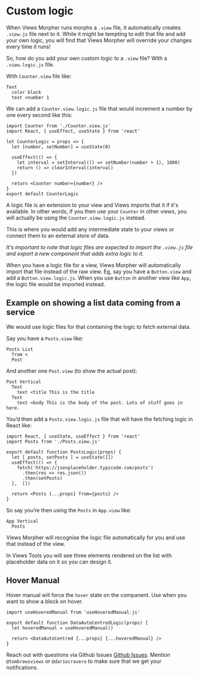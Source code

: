 # Custom logic

When Views Morpher runs morphs a `.view` file, it automatically creates `.view.js` file
next to it. While it might be tempting to edit that file and add your own logic,
you will find that Views Morpher will override your changes every time it runs!

So, how do you add your own custom logic to a `.view` file? With a `.view.logic.js` file.

With `Counter.view` file like:

```
Text
  color black
  text <number 1
```

We can add a `Counter.view.logic.js` file that would increment a number by one
every second like this:

```
import Counter from './Counter.view.js'
import React, { useEffect, useState } from 'react'

let CounterLogic = props => {
  let [number, setNumber] = useState(0)

  useEffect(() => {
    let interval = setInterval(() => setNumber(number + 1), 1000)
    return () => clearInterval(interval)
  })

  return <Counter number={number} />
}
export default CounterLogic
```

A logic file is an extension to your view and Views imports that it if it's
available. In other words, if you then use your `Counter` in other views, you
will actually be using the `Counter.view.logic.js` instead.

This is where you would add any intermediate state to your views or connect them
to an external store of data.

*It's important to note that logic files are expected to import the `.view.js` file
and export a new component that adds extra logic to it.*

When you have a logic file for a view, Views Morpher will automatically import that file
instead of the raw view. Eg, say you have a `Button.view` and add a `Button.view.logic.js`.
When you use `Button` in another view like `App`, the logic file would be imported instead.

## Example on showing a list data coming from a service

We would use logic files for that containing the logic to fetch external data.

Say you have a `Posts.view` like:
```
Posts List
  from <
  Post
```

And another one `Post.view` (to show the actual post):
```
Post Vertical
  Text
    text <title This is the title
  Text
    text <body This is the body of the post. Lots of stuff goes in here.
```

You’d then add a `Posts.view.logic.js` file that will have the fetching logic in React like:
```
import React, { useState, useEffect } from 'react'
import Posts from './Posts.view.js'

export default function PostsLogic(props) {
  let [ posts, setPosts ] = useState([])
  useEffect(() => {
    fetch('https://jsonplaceholder.typicode.com/posts')
      .then(res => res.json())
      .then(setPosts)
  },  [])

  return <Posts {...props} from={posts} />
}
```

So say you’re then using the `Posts` in `App.view` like:
```
App Vertical
  Posts
```

Views Morpher will recognise the logic file automatically for you and use that instead of the view.

In Views Tools you will see three elements rendered on the list with placeholder data on it so you can design it.

## Hover Manual
Hover manual will force the `hover` state on the companent. Use when you want to show a block on hover.

```
import useHoveredManual from 'useHoveredManual.js'

export default function DataAutoCentredLogic(props) {
  let hoveredManual = useHoveredManual()

  return <DataAutoCentred {...props} {...hoveredManual} />
}
```

Reach out with questions via Github Issues [Github Issues](https://github.com/viewstools/docs/issues).
Mention `@tombrewsviews` or `@dariocravero` to make sure that we get your notifications.

